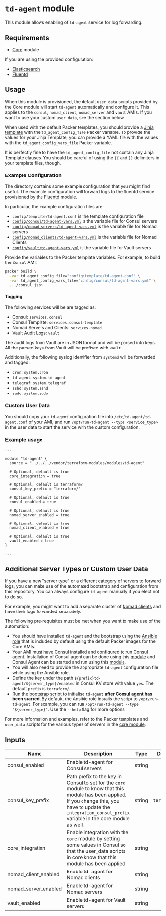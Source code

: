 # `td-agent` module

This module allows enabling of `td-agent` service for log forwarding.

## Requirements

- [Core](../core) module

If you are using the provided configuration:

- [Elasticsearch](../elasticsearch)
- [Fluentd](../fluentd)

## Usage

When this module is provisioned, the default `user_data` scripts provided by the Core module will
start `td-agent` automatically and configure it. This applies to the `consul`, `nomad_client`, `nomad_server` and `vault` AMIs. If you want to use your custom `user_data`, see the section below.

When used with the default Packer templates, you should provide a
[Jinja template](http://jinja.pocoo.org/) with the `td_agent_config_file` Packer variable. To
provide the values for your Jinja Template, you can provide a YAML file with the values with the
`td_agent_config_vars_file` Packer variable.

It is perfectly fine to have the `td_agent_config_file` not contain any Jinja Template clauses. You
should be careful of using the `{{` and `}}` delimiters in your template files, though.

### Example Configuration

The directory contains some example configuration that you might find useful. The example
configuration will forward logs to the fluentd service provisioned by the [Fluentd](../fluentd)
module.

In particular, the example configuration files are:

- [`config/template/td-agent.conf`](conf/template/td-agent.conf) is the template configuration file
- [`config/consul/td-agent-vars.yml`](config/consul/td-agent-vars.yml) is the variable file for Consul servers
- [`config/nomad_servers/td-agent-vars.yml`](config/nomad_servers/td-agent-vars.yml) is the variable file for Nomad servers
- [`config/nomad_clients/td-agent-vars.yml`](config/nomad_clients/td-agent-vars.yml) is the variable file for Nomad Clients
- [`config/vault/td-agent-vars.yml`](config/vault/td-agent-vars.yml) is the variable file for Vault servers

Provide the variables to the Packer template variables. For example, to build the `Consul` AMI:

```bash
packer build \
  -var td_agent_config_file="config/template/td-agent.conf" \
  -var td_agent_config_vars_file="config/consul/td-agent-vars.yml" \
  .../consul.json
```

#### Tagging

The following services will be are tagged as:

- Consul: `services.consul`
- Consul Template: `services.consul-template`
- Nomad Servers and Clients: `services.nomad`
- Vault Audit Logs: `vault`

The audit logs from Vault are in JSON format and will be parsed into keys. All the parsed keys from
Vault will be prefixed with `vault.`.

Additionally, the following syslog identifier from `systemd` will be forwarded and tagged:

- `cron`: `system.cron`
- `td-agent`: `system.td-agent`
- `telegraf`: `system.telegraf`
- `sshd`: `system.sshd`
- `sudo`: `system.sudo`

### Custom User Data

You should copy your `td-agent` configuration file into `/etc/td-agent/td-agent.conf` of your AMI,
and run `/opt/run-td-agent --type <service_type>` in the user data to start the service with the
custom configuration.

### Example usage

```hcl
...

module "td-agent" {
  source = "../../../vendor/terraform-modules/modules/td-agent"

  # Optional, default is true
  core_integration = true

  # Optional, default is terraform/
  consul_key_prefix = "terraform/"

  # Optional, default is true
  consul_enabled = true

  # Optional, default is true
  nomad_server_enabled = true

  # Optional, default is true
  nomad_client_enabled = true

  # Optional, default is true
  vault_enabled = true
}

...
```

## Additional Server Types or Custom User Data

If you have a new "server type" or a different category of servers to forward logs, you can make
use of the automated bootstrap and configuration from this repository. You can always configure
`td-agent` manually if you elect not to do so.

For example, you might want to add a separate cluster of [Nomad clients](../nomad-clients)
and have their logs forwarded separately.

The following pre-requisites must be met when you want to make use of the automation:

- You should have installed `td-agent` and the bootstrap using the [Ansible role](../core/packer/roles/td-agent) that is included by default using the default Packer images for the Core AMIs.
- Your AMI must have Consul installed and configured to run Consul agent. Installation of Consul agent can be done using this [module](https://github.com/hashicorp/terraform-aws-consul/tree/master/modules/install-consul) and Consul Agent can be started and run using this [module](https://github.com/hashicorp/terraform-aws-consul/tree/master/modules/run-consul).
- You will also need to provide the appropriate `td-agent` configuration file while using the Ansible role.
- Define the key under the path `${prefix}td-agent/${server_type}/enabled` in Consul KV store with value `yes`. The default `prefix` is `terraform/`.
- Run the [bootstrap script](../core/packer/roles/td-agent/files/run-td-agent) to initialise `td-agent` **after Consul agent has been started**. By default, the Ansible role installs the script to `/opt/run-td-agent`. For example, you can run `/opt/run-td-agent --type "${server_type}"`. Use the `--help` flag for more options.

For more information and examples, refer to the Packer templates and `user_data` scripts for
the various types of servers in the [core module](../core).

## Inputs

| Name | Description | Type | Default | Required |
|------|-------------|:----:|:-----:|:-----:|
| consul_enabled | Enable td-agent for Consul servers | string | `true` | no |
| consul_key_prefix | Path prefix to the key in Consul to set for the `core` module to know that this module has         been applied. If you change this, you have to update the         `integration_consul_prefix` variable in the core module as well. | string | `terraform/` | no |
| core_integration | Enable integration with the `core` module by setting some values in Consul so         that the user_data scripts in core know that this module has been applied | string | `true` | no |
| nomad_client_enabled | Enable td-agent for Nomad clients | string | `true` | no |
| nomad_server_enabled | Enable td-agent for Nomad servers | string | `true` | no |
| vault_enabled | Enable td-agent for Vault servers | string | `true` | no |
